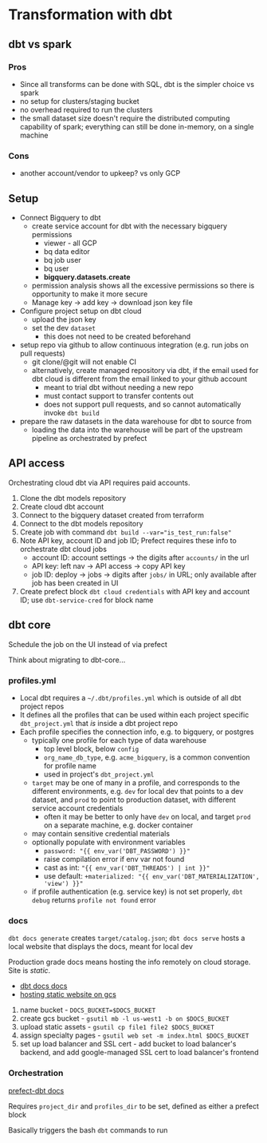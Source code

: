 # Transformation with dbt

## dbt vs spark

### Pros

- Since all transforms can be done with SQL, dbt is the simpler choice vs spark
- no setup for clusters/staging bucket
- no overhead required to run the clusters
- the small dataset size doesn't require the distributed computing capability of spark; everything can still be done in-memory, on a single machine

### Cons

- another account/vendor to upkeep? vs only GCP

## Setup

- Connect Bigquery to dbt
  - create service account for dbt with the necessary bigquery permissions
    - viewer - all GCP
    - bq data editor
    - bq job user
    - bq user
    - **bigquery.datasets.create**
  - permission analysis shows all the excessive permissions so there is opportunity to make it more secure
  - Manage key -> add key -> download json key file
- Configure project setup on dbt cloud
  - upload the json key
  - set the dev `dataset`
    - this does not need to be created beforehand
- setup repo via github to allow continuous integration (e.g. run jobs on pull requests)
  - git clone/@git will not enable CI
  - alternatively, create managed repository via dbt, if the email used for dbt cloud is different from the email linked to your github account
    - meant to trial dbt without needing a new repo
    - must contact support to transfer contents out
    - does not support pull requests, and so cannot automatically invoke `dbt build`
- prepare the raw datasets in the data warehouse for dbt to source from
  - loading the data into the warehouse will be part of the upstream pipeline as orchestrated by prefect

## API access

Orchestrating cloud dbt via API requires paid accounts.

1. Clone the dbt models repository
1. Create cloud dbt account
1. Connect to the bigquery dataset created from terraform
1. Connect to the dbt models repository
1. Create job with command `dbt build --var="is_test_run:false"`
1. Note API key, account ID and job ID; Prefect requires these info to orchestrate dbt cloud jobs
   - account ID: account settings -> the digits after `accounts/` in the url
   - API key: left nav -> API access -> copy API key
   - job ID: deploy -> jobs -> digits after `jobs/` in URL; only available after job has been created in UI
1. Create prefect block `dbt cloud credentials` with API key and account ID; use `dbt-service-cred` for block name

## dbt core

Schedule the job on the UI instead of via prefect

Think about migrating to dbt-core...

### profiles.yml

- Local dbt requires a `~/.dbt/profiles.yml` which is outside of all dbt project repos
- It defines all the profiles that can be used within each project specific `dbt_project.yml` that *is* inside a dbt project repo
- Each profile specifies the connection info, e.g. to bigquery, or postgres
  - typically one profile for each type of data warehouse
    - top level block, below `config`
    - `org_name_db_type`, e.g. `acme_bigquery`, is a common convention for profile name
    - used in project's `dbt_project.yml`
  - `target` may be one of many in a profile, and corresponds to the different environments, e.g. `dev` for local dev that points to a dev dataset, and `prod` to point to production dataset, with different service account credentials
    - often it may be better to only have `dev` on local, and target `prod` on a separate machine, e.g. docker container
  - may contain sensitive credential materials
  - optionally populate with environment variables
    - `password: "{{ env_var('DBT_PASSWORD') }}"`
    - raise compilation error if env var not found
    - cast as int: `"{{ env_var('DBT_THREADS') | int }}"`
    - use default: `+materialized: "{{ env_var('DBT_MATERIALIZATION', 'view') }}"`
  - if profile authentication (e.g. service key) is not set properly, `dbt debug` returns `profile not found` error

### docs

`dbt docs generate` creates `target/catalog.json`; `dbt docs serve` hosts a local website that displays the docs, meant for local dev

Production grade docs means hosting the info remotely on cloud storage. Site is *static*.

- [dbt docs docs](https://docs.getdbt.com/docs/collaborate/documentation#deploying-the-documentation-site)
- [hosting static website on gcs](https://cloud.google.com/storage/docs/hosting-static-website)

1. name bucket - `DOCS_BUCKET=$DOCS_BUCKET`
1. create gcs bucket - `gsutil mb -l us-west1 -b on $DOCS_BUCKET`
1. upload static assets - `gsutil cp file1 file2 $DOCS_BUCKET`
1. assign specialty pages - `gsutil web set -m index.html $DOCS_BUCKET`
1. set up load balancer and SSL cert - add bucket to load balancer's backend, and add google-managed SSL cert to load balancer's frontend

### Orchestration

[prefect-dbt docs](https://prefecthq.github.io/prefect-dbt/#integrate-dbt-core-cli-commands-with-prefect-flows)

Requires `project_dir` and `profiles_dir` to be set, defined as either a prefect block

Basically triggers the bash `dbt` commands to run
